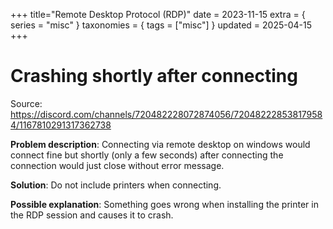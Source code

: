+++
title="Remote Desktop Protocol (RDP)"
date = 2023-11-15
extra = { series = "misc" }
taxonomies = { tags = ["misc"] }
updated = 2025-04-15
+++

# Crashing shortly after connecting

Source: <https://discord.com/channels/720482228072874056/720482228538179584/1167810291317362738>

**Problem description**: Connecting via remote desktop on windows would connect fine but shortly (only a few seconds) after connecting the connection would just close without error message.

**Solution**: Do not include printers when connecting.

**Possible explanation**: Something goes wrong when installing the printer in the RDP session and causes it to crash.
